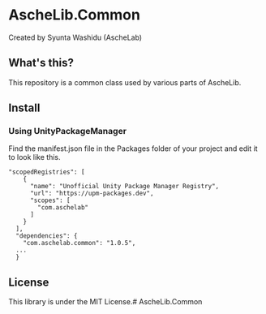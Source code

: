# AscheLib.Common
Created by Syunta Washidu (AscheLab)

## What's this?
This repository is a common class used by various parts of AscheLib.

## Install
### Using UnityPackageManager
Find the manifest.json file in the Packages folder of your project and edit it to look like this.
```
"scopedRegistries": [
    {
      "name": "Unofficial Unity Package Manager Registry",
      "url": "https://upm-packages.dev",
      "scopes": [
        "com.aschelab"
      ]
    }
  ],
  "dependencies": {
    "com.aschelab.common": "1.0.5",
  ...
  }
```


## License
This library is under the MIT License.# AscheLib.Common
